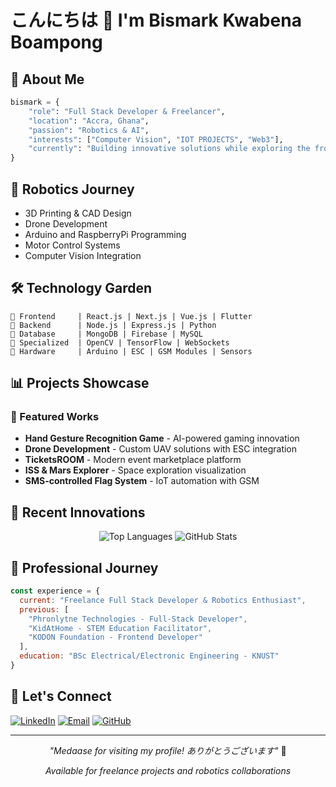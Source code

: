 # こんにちは 👋  I'm Bismark Kwabena Boampong



## 🌟 About Me
```python
bismark = {
    "role": "Full Stack Developer & Freelancer",
    "location": "Accra, Ghana",
    "passion": "Robotics & AI",
    "interests": ["Computer Vision", "IOT PROJECTS", "Web3"],
    "currently": "Building innovative solutions while exploring the frontiers of robotics",
}
```

## 🤖 Robotics Journey
- 3D Printing & CAD Design
- Drone Development
- Arduino and RaspberryPi Programming
- Motor Control Systems
- Computer Vision Integration

## 🛠️ Technology Garden
```
🌱 Frontend     | React.js | Next.js | Vue.js | Flutter
🌿 Backend      | Node.js | Express.js | Python
🎋 Database     | MongoDB | Firebase | MySQL
🌳 Specialized  | OpenCV | TensorFlow | WebSockets
🎌 Hardware     | Arduino | ESC | GSM Modules | Sensors
```

## 📊 Projects Showcase

### 🏯 Featured Works
- **Hand Gesture Recognition Game** - AI-powered gaming innovation
- **Drone Development** - Custom UAV solutions with ESC integration
- **TicketsROOM** - Modern event marketplace platform
- **ISS & Mars Explorer** - Space exploration visualization
- **SMS-controlled Flag System** - IoT automation with GSM

## 🎨 Recent Innovations

<div align="center">

![Top Languages](https://github-readme-stats.vercel.app/api/top-langs/?username=kwabena369&layout=compact&theme=tokyonight)
![GitHub Stats](https://github-readme-stats.vercel.app/api?username=kwabena369&show_icons=true&theme=tokyonight)

</div>

## 🌺 Professional Journey
```javascript
const experience = {
  current: "Freelance Full Stack Developer & Robotics Enthusiast",
  previous: [
    "Phronlytne Technologies - Full-Stack Developer",
    "KidAtHome - STEM Education Facilitator",
    "KODON Foundation - Frontend Developer"
  ],
  education: "BSc Electrical/Electronic Engineering - KNUST"
}
```

## 🎋 Let's Connect
[![LinkedIn](https://img.shields.io/badge/LinkedIn-0077B5?style=for-the-badge&logo=linkedin&logoColor=white)](https://www.linkedin.com/in/your-profile)
[![Email](https://img.shields.io/badge/Email-D14836?style=for-the-badge&logo=gmail&logoColor=white)](mailto:bismarkkwabenaboampong@gmail.com)
[![GitHub](https://img.shields.io/badge/GitHub-100000?style=for-the-badge&logo=github&logoColor=white)](https://github.com/kwabena369)

---
<div align="center">

*"Medaase for visiting my profile! ありがとうございます"* 🙏

*Available for freelance projects and robotics collaborations*

</div>
